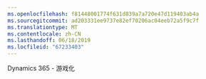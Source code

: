 ```yaml
---
ms.openlocfilehash: f81448001774f631d839a7a720e47d119403ab4a
ms.sourcegitcommit: ad203331ee9737e82ef70206ac04eeb72a5f9c7f
ms.translationtype: MT
ms.contentlocale: zh-CN
ms.lasthandoff: 06/18/2019
ms.locfileid: "67233403"
---
```

Dynamics 365 - 游戏化
